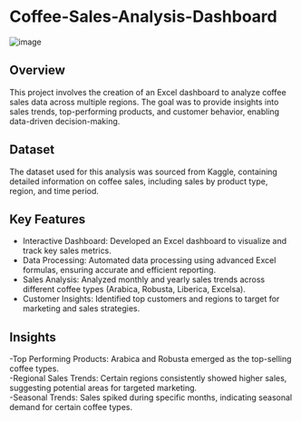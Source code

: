 # Coffee-Sales-Analysis-Dashboard
![image](https://github.com/user-attachments/assets/2323f56d-8ab3-4110-9bfb-f1e6037ef381)

## Overview
This project involves the creation of an Excel dashboard to analyze coffee sales data across multiple regions. The goal was to provide insights into sales trends, top-performing products, and customer behavior, enabling data-driven decision-making.<br>
## Dataset
The dataset used for this analysis was sourced from Kaggle, containing detailed information on coffee sales, including sales by product type, region, and time period.<br>
## Key Features
- Interactive Dashboard: Developed an Excel dashboard to visualize and track key sales metrics.<br>
- Data Processing: Automated data processing using advanced Excel formulas, ensuring accurate and efficient reporting.<br>
- Sales Analysis: Analyzed monthly and yearly sales trends across different coffee types (Arabica, Robusta, Liberica, Excelsa).<br>
- Customer Insights: Identified top customers and regions to target for marketing and sales strategies.<br>
## Insights
-Top Performing Products: Arabica and Robusta emerged as the top-selling coffee types.<br>
-Regional Sales Trends: Certain regions consistently showed higher sales, suggesting potential areas for targeted marketing.<br>
-Seasonal Trends: Sales spiked during specific months, indicating seasonal demand for certain coffee types.<br>
